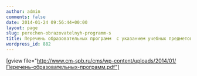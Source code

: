 ```yaml
---
author: admin
comments: false
date: 2014-01-24 09:56:44+00:00
layout: page
slug: perechen-obrazovatelnyh-programm-s
title: Перечень образовательных программ  с указанием учебных предметов, курсов, дисциплин, модулей, практик, реализуемых  в Санкт-Петербургском государственном бюджетном профессиональном oбразовательном учреждении  «Колледж метрополитена»
wordpress_id: 882
---
```


[gview file="http://www.cm-spb.ru/cms/wp-content/uploads/2014/01/Перечень-образовательных-программ.pdf"]
